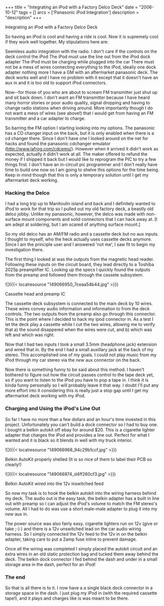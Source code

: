 +++
title = "Integrating an iPod with a Factory Delco Deck"
date = "2006-10-12"
tags = []
arcs = ['Panasonic iPod Integration']
description = "description" 
+++

Integrating an iPod with a Factory Delco Deck

So having an iPod is cool and having a ride is cool. Now it is supremely cool if they work well together. My stipulations here are:

Seemless audio integration with the radio. I don't care if the controls on the deck control the iPod
The iPod must use the line out from the iPod dock adapter
The iPod must be charging while plugged into the car
There must not be a mess of wires connecting everything to the iPod, ideally one dock adapter nothing more
I have a GM with an aftermarket panasonic deck. The deck works well and I have no problem with it except that it doesn't have an aux in and it is too old to support iPod connectors.

Now--for those of you who are about to scream FM transmitter just shut up and sit back down. I don't want an FM transmitter because I have heard many horror stories or poor audio quality, signal dropping and having to change radio stations when driving around. More importantly though I do not want a mess of wires (see above!) that i would get from having an FM transmitter and a car adapter to charge.

So barring the FM option I starting looking into my options. The panasonic has a CD changer input on the back, but it is only enabled when there is a cd changer there. Since I don't have one I looked around on the net for hacks and found the panasonic cdchanger emulator (http://www.lafrog.com/cdcemu/). However when it arrived it didn't work as expected, actually it didn't work at all. The maker offered to refund the money if I shipped it back but I would like to reprogram the PIC to try a few things first. I don't have an in-circuit pic programmer and I don't really have time to build one now so I am going to shelve this options for the time being. Keep in mind though that this is only a temporary solution until I get my aftermarket deck working.

### Hacking the Delco

I had a long trip up to Manitoulin island and back and I definitely wanted to iPod to work for that trip so I pulled out my old factory deck, a beastly old delco jobby. Unlike my panasonic, however, the delco was made with non-surface mount components and solid connectors that I can hack away at. [I am adept at soldering, but I am scared of anything surface mount.]

So my old delco has an AM/FM radio and a cassette deck but no aux inputs. I thought to myself, who the heck actually uses cassette decks anymore. Since I am the principle user and I answered 'not me', I saw fit to begin my investigation there.

The first thing I looked at was the outputs from the magnetic head reader. Following these inputs on the circuit board, they lead directly to a Toshiba 2025p preamplifier IC. Looking up the specs I quickly found the outputs from the preamp and followed them through the cassete subsystem.

![]({{< localresource "149066950_7ceaa54b44.jpg" >}})

Cassette head and preamp IC

The cassette deck subsystem is connected to the main deck by 10 wires. These wires convey audio information and information to from the deck controls. The two outputs from the preamp also go through this connector. This is the point where I decided to hack my ipod connector in. As a test I let the deck play a cassette while I cut the two wires, allowing me to verify that a) the sound disappered when the wires were cut, and b) which was left and which was right.

Now that I had two inputs I took a small 3.5mm (headphone jack) extension and wired that in. By the end I had a small auxillary jack at the back of my stereo. This accomplished one of my goals. I could not play music from my iPod through my car stereo via the *new* aux connector on the back.

Now there is something funny to be said about this method. I haven't bothered to figure out how the circuit passes control to the tape deck yet, so if you want to listen to the iPod you have to pop a tape in. I think it is kinda funny personally so I will probably leave it that way. I doubt I'll put any more effort into it considering this is really just a stop gap until I get my aftermarket deck working with my iPod.

### Charging and Using the iPod's Line Out

So far I have no more than a few dollars and an hour's time invested in this project. Unfortunately you can't build a dock connector so I had to buy one. I bought a belkin autokit off ebay for around $20. This is a cigarette lighter adapter that charges the iPod and provides a line out. Perfect for what I wanted and it is black so it blends in well with my truck interior.

![]({{< localresource "149066968_94c29b1ccf.jpg" >}})

Belkin AutoKit properly shelled (It is so nice of them to label their PCB so clearly!)

![]({{< localresource "149066974_d4ff260cf3.jpg" >}})

Belkin AutoKit wired into the 12v inswitched feed

So now my task is to hook the belkin autokit into the wiring harness behind my deck. The audio out is the easy task, the belkin adapter has a built in line out with preamp so I can adjust the iPod's volume to match the FM stereo's volume. All I had to do was use a short male-male adapter to plug it into my *new* aux in.

The power source was also fairly easy. cigarette lighters run on 12v (give or take ;-) ) and there is a 12v unswitched lead on the car audio wiring harness. So I simply connected the 12v feed to the 12v in on the belkin adapter, taking care to put a 2amp fuse inline to prevent damage.

Once all the wiring was completed I simply placed the autokit circuit and an extra wires in an old static protection bag and tucked them away behind the deck. The belkin dock connector I fed behind the dash and under in a small storage area in the dash, perfect for an iPod!

### The end

So that is all there is to it. I now have a a single black dock connector in a storage space in the dash. I just plug my iPod in (with the required cassette tape!), and it plays and charges like is was meant to be there.
